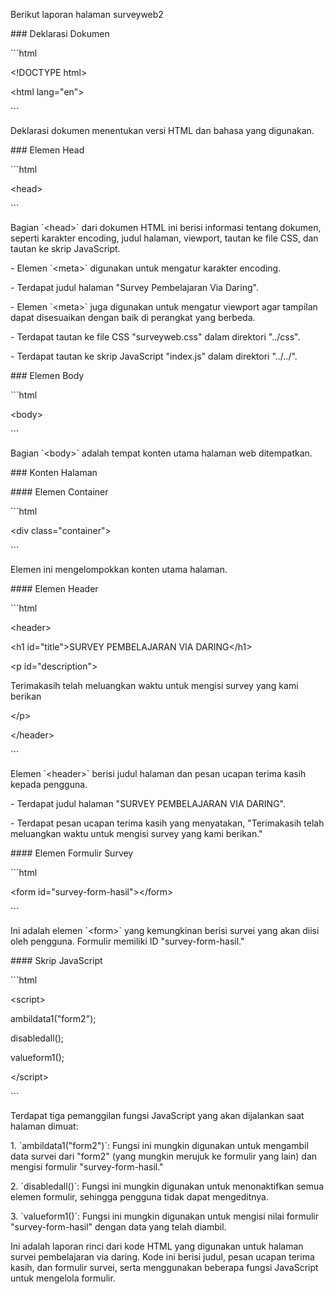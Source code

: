 Berikut laporan halaman surveyweb2

\### Deklarasi Dokumen

\`\`\`html

\<!DOCTYPE html\>

\<html lang=\"en\"\>

\`\`\`

Deklarasi dokumen menentukan versi HTML dan bahasa yang digunakan.

\### Elemen Head

\`\`\`html

\<head\>

\`\`\`

Bagian \`\<head\>\` dari dokumen HTML ini berisi informasi tentang
dokumen, seperti karakter encoding, judul halaman, viewport, tautan ke
file CSS, dan tautan ke skrip JavaScript.

\- Elemen \`\<meta\>\` digunakan untuk mengatur karakter encoding.

\- Terdapat judul halaman \"Survey Pembelajaran Via Daring\".

\- Elemen \`\<meta\>\` juga digunakan untuk mengatur viewport agar
tampilan dapat disesuaikan dengan baik di perangkat yang berbeda.

\- Terdapat tautan ke file CSS \"surveyweb.css\" dalam direktori
\"../css\".

\- Terdapat tautan ke skrip JavaScript \"index.js\" dalam direktori
\"../../\".

\### Elemen Body

\`\`\`html

\<body\>

\`\`\`

Bagian \`\<body\>\` adalah tempat konten utama halaman web ditempatkan.

\### Konten Halaman

\#### Elemen Container

\`\`\`html

\<div class=\"container\"\>

\`\`\`

Elemen ini mengelompokkan konten utama halaman.

\#### Elemen Header

\`\`\`html

\<header\>

\<h1 id=\"title\"\>SURVEY PEMBELAJARAN VIA DARING\</h1\>

\<p id=\"description\"\>

Terimakasih telah meluangkan waktu untuk mengisi survey yang kami
berikan

\</p\>

\</header\>

\`\`\`

Elemen \`\<header\>\` berisi judul halaman dan pesan ucapan terima kasih
kepada pengguna.

\- Terdapat judul halaman \"SURVEY PEMBELAJARAN VIA DARING\".

\- Terdapat pesan ucapan terima kasih yang menyatakan, \"Terimakasih
telah meluangkan waktu untuk mengisi survey yang kami berikan.\"

\#### Elemen Formulir Survey

\`\`\`html

\<form id=\"survey-form-hasil\"\>\</form\>

\`\`\`

Ini adalah elemen \`\<form\>\` yang kemungkinan berisi survei yang akan
diisi oleh pengguna. Formulir memiliki ID \"survey-form-hasil.\"

\#### Skrip JavaScript

\`\`\`html

\<script\>

ambildata1(\"form2\");

disabledall();

valueform1();

\</script\>

\`\`\`

Terdapat tiga pemanggilan fungsi JavaScript yang akan dijalankan saat
halaman dimuat:

1\. \`ambildata1(\"form2\")\`: Fungsi ini mungkin digunakan untuk
mengambil data survei dari \"form2\" (yang mungkin merujuk ke formulir
yang lain) dan mengisi formulir \"survey-form-hasil.\"

2\. \`disabledall()\`: Fungsi ini mungkin digunakan untuk menonaktifkan
semua elemen formulir, sehingga pengguna tidak dapat mengeditnya.

3\. \`valueform1()\`: Fungsi ini mungkin digunakan untuk mengisi nilai
formulir \"survey-form-hasil\" dengan data yang telah diambil.

Ini adalah laporan rinci dari kode HTML yang digunakan untuk halaman
survei pembelajaran via daring. Kode ini berisi judul, pesan ucapan
terima kasih, dan formulir survei, serta menggunakan beberapa fungsi
JavaScript untuk mengelola formulir.
